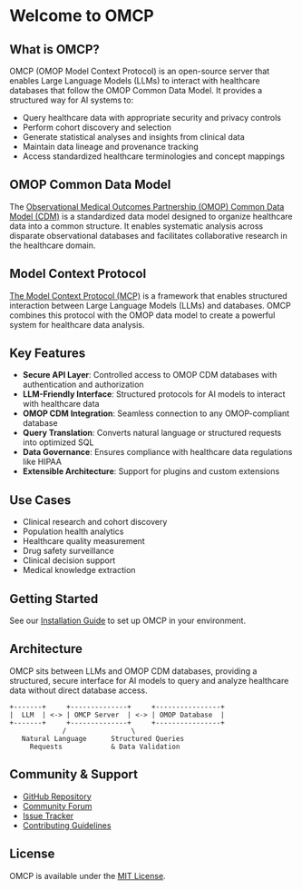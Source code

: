 # Welcome to OMCP

## What is OMCP?

OMCP (OMOP Model Context Protocol) is an open-source server that enables Large Language Models (LLMs) to interact with healthcare databases that follow the OMOP Common Data Model. It provides a structured way for AI systems to:

- Query healthcare data with appropriate security and privacy controls
- Perform cohort discovery and selection
- Generate statistical analyses and insights from clinical data
- Maintain data lineage and provenance tracking
- Access standardized healthcare terminologies and concept mappings

## OMOP Common Data Model

The [Observational Medical Outcomes Partnership (OMOP) Common Data Model (CDM)](https://www.ohdsi.org/data-standardization/) is a standardized data model designed to organize healthcare data into a common structure. It enables systematic analysis across disparate observational databases and facilitates collaborative research in the healthcare domain.

## Model Context Protocol

[The Model Context Protocol (MCP)](https://modelcontextprotocol.io/) is a framework that enables structured interaction between Large Language Models (LLMs) and databases. OMCP combines this protocol with the OMOP data model to create a powerful system for healthcare data analysis.

## Key Features

- **Secure API Layer**: Controlled access to OMOP CDM databases with authentication and authorization
- **LLM-Friendly Interface**: Structured protocols for AI models to interact with healthcare data
- **OMOP CDM Integration**: Seamless connection to any OMOP-compliant database
- **Query Translation**: Converts natural language or structured requests into optimized SQL
- **Data Governance**: Ensures compliance with healthcare data regulations like HIPAA
- **Extensible Architecture**: Support for plugins and custom extensions

## Use Cases

- Clinical research and cohort discovery
- Population health analytics
- Healthcare quality measurement
- Drug safety surveillance
- Clinical decision support
- Medical knowledge extraction

## Getting Started

See our [Installation Guide](./installation.md) to set up OMCP in your environment.

## Architecture

OMCP sits between LLMs and OMOP CDM databases, providing a structured, secure interface for AI models to query and analyze healthcare data without direct database access.

```
+-------+     +--------------+     +----------------+
|  LLM  | <-> | OMCP Server  | <-> | OMOP Database  |
+-------+     +--------------+     +----------------+
             /                \
   Natural Language      Structured Queries
     Requests            & Data Validation
```

## Community & Support

- [GitHub Repository](https://github.com/yourusername/omcp)
- [Community Forum](https://community.omcp.org)
- [Issue Tracker](https://github.com/yourusername/omcp/issues)
- [Contributing Guidelines](./contributing.md)

## License

OMCP is available under the [MIT License](https://opensource.org/license/mit).
